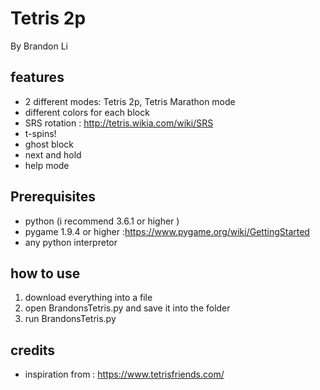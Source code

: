 Tetris 2p
=======
By Brandon Li
## features
- 2 different modes: Tetris 2p, Tetris Marathon mode
- different colors for each block
- SRS rotation : http://tetris.wikia.com/wiki/SRS
- t-spins!
- ghost block
- next and hold
- help mode

## Prerequisites
- python (i recommend 3.6.1 or higher )
- pygame 1.9.4 or higher :https://www.pygame.org/wiki/GettingStarted
- any python interpretor

## how to use

1. download everything into a file
2. open BrandonsTetris.py and save it into the folder 
3. run BrandonsTetris.py

## credits
- inspiration from : https://www.tetrisfriends.com/
